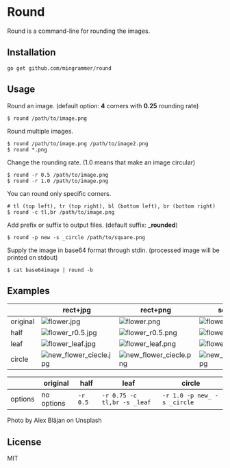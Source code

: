 # Round

Round is a command-line for rounding the images.

## Installation

```
go get github.com/mingrammer/round
```

## Usage

Round an image. (default option: **4** corners with **0.25** rounding rate)

```shell
$ round /path/to/image.png
```

Round multiple images.

```shell
$ round /path/to/image.png /path/to/image2.png
$ round *.png
```

Change the rounding rate. (1.0 means that make an image circular)

```shell
$ round -r 0.5 /path/to/image.png
$ round -r 1.0 /path/to/image.png
```

You can round only specific corners.

```shell
# tl (top left), tr (top right), bl (bottom left), br (bottom right)
$ round -c tl,br /path/to/image.png
```

Add prefix or suffix to output files. (default suffix: **_rounded**)

```shell
$ round -p new -s _circle /path/to/square.png
```

Supply the image in base64 format through stdin. (processed image will be printed on stdout)

```shell
$ cat base64image | round -b
```

##  Examples

|          | rect+jpg                                                 | rect+png                                                 | square+jpg                                                 | square+png                                                 |
| -------- | -------------------------------------------------------- | -------------------------------------------------------- | ---------------------------------------------------------- | ---------------------------------------------------------- |
| original | ![flower.jpg](examples/flower.jpg)                       | ![flower.png](examples/flower.png)                       | ![flower2.jpg](examples/flower2.jpg)                       | ![flower2.png](examples/flower2.png)                       |
| half     | ![flower_r0.5.jpg](examples/flower_r0.5.jpg)             | ![flower_r0.5.png](examples/flower_r0.5.png)             | ![flower2_r0.5.jpg](examples/flower2_r0.5.jpg)             | ![flower2_r0.5.png](examples/flower2_r0.5.png)             |
| leaf     | ![flower_leaf.jpg](examples/flower_leaf.jpg)             | ![flower_leaf.png](examples/flower_leaf.png)             | ![flower2_leaf.jpg](examples/flower2_leaf.jpg)             | ![flower2_leaf.png](examples/flower2_leaf.png)             |
| circle   | ![new_flower_ciecle.jpg](examples/new_flower_circle.jpg) | ![new_flower_ciecle.png](examples/new_flower_circle.png) | ![new_flower2_ciecle.jpg](examples/new_flower2_circle.jpg) | ![new_flower2_ciecle.png](examples/new_flower2_circle.png) |

|         | original   | half     | leaf                        | circle                      |
| ------- | ---------- | -------- | --------------------------- | --------------------------- |
| options | no options | `-r 0.5` | `-r 0.75 -c tl,br -s _leaf` | `-r 1.0 -p new_ -s _circle` |

Photo by Alex Blăjan on Unsplash

## License

MIT
